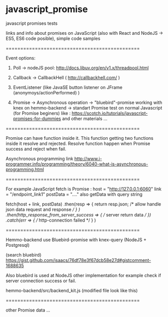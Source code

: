 # javascript_promise
javascript promises tests

links and info about promises on JavaScript (also with React and NodeJS -> ES5, ES6 code posible), simple code samples

==============================================

Event options:

1. Poll
   -> nodeJS pool: http://docs.libuv.org/en/v1.x/threadpool.html
	
2. Callback
   -> CallbackHell ( http://callbackhell.com/ )

3. EventListener (like JavaSE button listener on JFrame (anonymoys/actionPerformed) )

4. Promise
   -> Asynchronous operation
   -> "bluebird"-promise working with knex on hemmo-backend
   -> standart Promise test on normal Javascript (for Promise beginers)
      like : https://scotch.io/tutorials/javascript-promises-for-dummies 
       and other materials ...	

==============================================

Promise can have function inside it. This function getting two functions inside it resolve and rejected. Resolve function happen when Promise success and reject when fail.

Asynchronous programming link
http://www.i-programmer.info/programming/theory/6040-what-is-asynchronous-programming.html

==============================================

For example JavaScript fetch is Promise :
host = "http://127.0.0.1:6060"
link = "/endpoint_link1"
postData = "...." also getData with query string

fetch(host + link, postData)
.then(resp => { return resp.json; /* allow handle json data request and response */  } )
.then(http_response_from_server_success => { /* server return data */ })
.catch(err => { /* http-connection failed */ } )

==============================================

Hemmo-backend use Bluebird-promise with knex-query (NodeJS + Postgresql)

(search bluebird)
https://gist.github.com/isaacs/76df78e3f67dcb58e27d#gistcomment-1688635

Also bluebird is used at NodeJS other implementation for example check if server connection success or fail.

hemmo-backend/src/backend_kit.js (modified file look like this)





==============================================

other Promise data ... 
 



